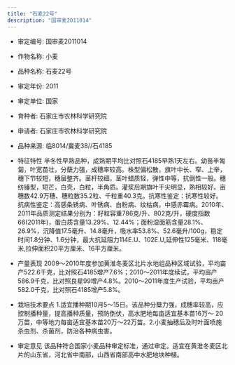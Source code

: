 ```yaml
---
title: "石麦22号"
description: "国审麦2011014"
---
```

* 审定编号:  国审麦2011014

*  作物名称:  小麦

*  品种名称:  石麦22号

*  审定年份:  2011

*  审定单位:  国家

* 育种者:  石家庄市农林科学研究院

*  申请者:  石家庄市农林科学研究院

*  品种来源:  临8014/冀麦38//石4185

*  特征特性
半冬性早熟品种，成熟期平均比对照石4185早熟1天左右。幼苗半匍匐，叶宽苗壮，分蘖力强，成穗率较高。株型偏松散，旗叶中长、窄、上举，穗下节较短，穗层整齐。茎杆较细，茎叶蜡质轻，弹性中等，抗倒性一般。穗纺锤型，短芒，白壳，白粒，半角质。灌浆后期旗叶干尖明显，熟相较好。亩穗数42.9万穗、穗粒数35.2粒、千粒重40.3克。抗寒性鉴定：抗寒性较好。抗病性鉴定：高感条锈病、叶锈病、白粉病、纹枯病，中感赤霉病。2010年、2011年品质测定结果分别为：籽粒容重786克/升、802克/升，硬度指数66(2011年)，蛋白质含量13.29%、12.44%；面粉湿面筋含量28.1%、26.9%，沉降值17.5毫升、14.8毫升，吸水率53.8%、52.6毫升/100g，稳定时间1.8分钟、1.6分钟，最大抗延阻力114E.U、102E.U,延伸性125毫米、118毫米,拉伸面积20平方厘米、16平方厘米。

*  产量表现
2009～2010年度参加黄淮冬麦区北片水地组品种区域试验，平均亩产522.6千克，比对照石4185增产7.6%；2010～2011年度续试，平均亩产586.9千克，比对照良星99增产4.8%。2010～2011年度生产试验，平均亩产582.0千克，比对照石4185增产5.8%。

*  栽培技术要点
1.适宜播种期10月5～15日。该品种分蘖力强，成穗率较高，应控制播种量，提高播种质量，预防倒伏，高水肥地每亩适宜基本苗16万～ 20万苗，中等地力每亩适宜基本苗20万～22万苗。2.小麦抽穗后及时叶面喷施杀虫剂、杀菌剂，防治各种病虫害。

*  审定意见
该品种符合国家小麦品种审定标准，通过审定。适宜在黄淮冬麦区北片的山东省，河北省中南部，山西省南部高中水肥地块种植。
